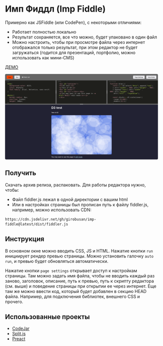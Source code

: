 Имп Фиддл (Imp Fiddle)
======================

Примерно как JSFiddle (или CodePen), с некоторыми отличиями:

- Работает полностью локально
- Результат сохраняется, все что можно, будет упаковано в один файл
- Можно настроить, чтобы при просмотре файла через интернет отображался только результат, при этом редактор не будет загружаться (годится для презентаций, портфолио, можно использовать как мини-CMS)
    
[ ДЕМО ](https://girobusan.github.io/imp-fiddle/)

![screenshot](docs/fiddler.png)

Получить
--------

Скачать архив релиза, распаковать. Для работы редактора нужно, чтобы:

- Файл fiddler.js лежал в одной директории с вашим html
- Или в настройках страницы был прописан путь к файлу fiddler.js, например, можно использовать CDN:

```
https://cdn.jsdelivr.net/gh/girobusan/imp-fiddle@latest/dist/fiddler.js

```

Инструкция
----------
В основном окне можно вводить CSS, JS и HTML. Нажатие кнопки `run` инициирует рендер
превью страницы. Можно установить галочку `auto run`, и превью будет обновляться
автоматически.

Нажатие кнопки `page settings` открывает доступ к настройкам страницы. Там можно
задать имя файла, чтобы не вводить каждый раз заново, заголовок, описание,
путь к превью, путь к скрипту редактора (см. выше) и поведение страницы при открытии ее
через интернет. Еще там же можно ввести код, который будет добавлен в секцию 
HEAD файла. Например, для подключения библиотек, внешнего CSS и прочего.

Использованные проекты
----------------------

- [ CodeJar ](https://github.com/antonmedv/codejar)
- [ Split.js ](https://github.com/nathancahill/split/tree/master/packages/splitjs)
- [ Preact ](https://preactjs.com/)
